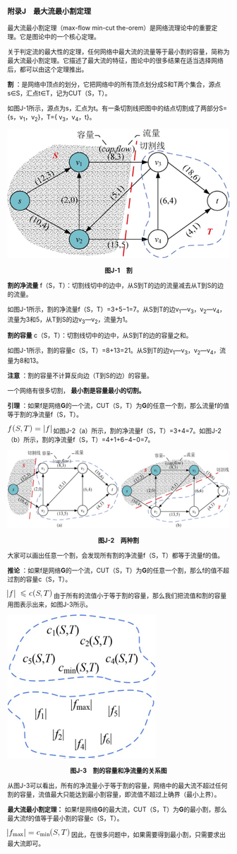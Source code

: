 ### 附录J　最大流最小割定理

最大流最小割定理（max-flow min-cut the-orem）是网络流理论中的重要定理。它是图论中的一个核心定理。

关于判定流的最大性的定理，任何网络中最大流的流量等于最小割的容量，简称为最大流最小割定理。它描述了最大流的特征，图论中的很多结果在适当选择网络后，都可以由这个定理推出。

**割** ：是网络中顶点的划分，它把网络中的所有顶点划分成S和T两个集合，源点s∈S，汇点t∈T，记为CUT（S，T）。

如图J-1所示，源点为s，汇点为t。有一条切割线把图中的结点切割成了两部分S={s，v<sub class="my_markdown">1</sub>，v<sub>2</sub>}，T={ v<sub>3</sub>，v<sub>4</sub>，t}。

![1160.png](../images/1160.png)
<center class="my_markdown"><b class="my_markdown">图J-1　割</b></center>

**割的净流量** f（S，T）：切割线切中的边中，从S到T的边的流量减去从T到S的边的流量。

如图J-1所示，割的净流量f（S，T）=3+5−1=7。从S到T的边v<sub class="my_markdown">1</sub>—v<sub>3</sub>，v<sub>2</sub>—v<sub>4</sub>，流量为3和5，从T到S的边v<sub>3</sub>—v<sub>2</sub>，流量为1。

**割的容量** c（S，T）：切割线切中的边中，从S到T的边的容量之和。

如图J-1所示，割的容量c（S，T）=8+13=21。从S到T的边v<sub class="my_markdown">1</sub>—v<sub>3</sub>，v<sub>2</sub>—v<sub>4</sub>，流量为8和13。

**注意** ：割的容量不计算反向边（T到S的边）的容量。

一个网络有很多切割， **最小割是容量最小的切割。**

**引理** ：如果f是网络**G**的一个流，CUT（S，T）为**G**的任意一个割，那么流量f的值等于割的净流量f（S，T）。

![1161.gif](../images/1161.gif)
如图J-2（a）所示，割的净流量f（S，T）=3+4=7。如图J-2（b）所示，割的净流量f（S，T）=4+1+6−4−0=7。

![1162.png](../images/1162.png)
<center class="my_markdown"><b class="my_markdown">图J-2　两种割</b></center>

大家可以画出任意一个割，会发现所有割的净流量f（S，T）都等于流量f的值。

**推论** ：如果f是网络**G**的一个流，CUT（S，T）为**G**的任意一个割，那么f的值不超过割的容量c（S，T）。

![1163.gif](../images/1163.gif)
由于所有的流值小于等于割的容量，那么我们把流值和割的容量用图表示出来，如图J-3所示。

![1164.jpg](../images/1164.jpg)
<center class="my_markdown"><b class="my_markdown">图J-3　割的容量和净流量的关系图</b></center>

从图J-3可以看出，所有的净流量小于等于割的容量，网络中的最大流不超过任何割的容量，流值最大只能达到最小割容量，即流值不超过上确界（最小上界）。

**最大流最小割定理：** 如果f是网络**G**的最大流，CUT（S，T）为**G**的最小割，那么最大流f的值等于最小割的容量c（S，T）。

![1165.gif](../images/1165.gif)
因此，在很多问题中，如果需要得到最小割，只需要求出最大流即可。

